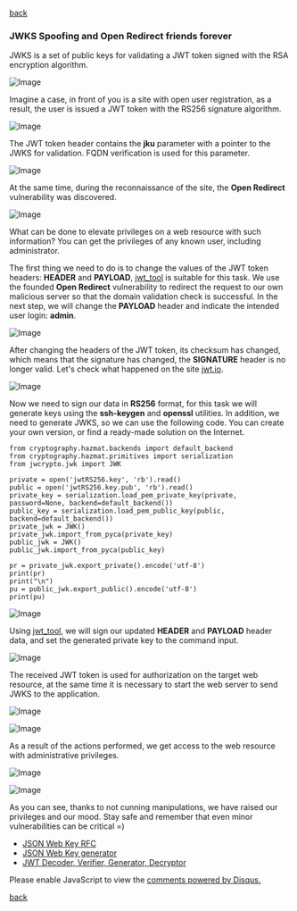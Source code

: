 [back](/)

### JWKS Spoofing and Open Redirect friends forever

JWKS is a set of public keys for validating a JWT token signed with the RSA encryption algorithm.

![Image](/img/jwks/3.png)

Imagine a case, in front of you is a site with open user registration, as a result, the user is issued a JWT token with the RS256 signature algorithm. 

![Image](/img/jwks/1.png)

The JWT token header contains the **jku** parameter with a pointer to the JWKS for validation. FQDN verification is used for this parameter.

![Image](/img/jwks/2.png)

At the same time, during the reconnaissance of the site, the **Open Redirect** vulnerability was discovered.

![Image](/img/jwks/4.png)

What can be done to elevate privileges on a web resource with such information? You can get the privileges of any known user, including administrator.

The first thing we need to do is to change the values of the JWT token headers: **HEADER** and **PAYLOAD**, [jwt_tool](https://github.com/ticarpi/jwt_tool) is suitable for this task.
We use the founded **Open Redirect** vulnerability to redirect the request to our own malicious server so that the domain validation check is successful. In the next step, we will change the **PAYLOAD** header and indicate the intended user login: **admin**.

![Image](/img/jwks/5.png)

After changing the headers of the JWT token, its checksum has changed, which means that the signature has changed, the **SIGNATURE** header is no longer valid. Let's check what happened on the site [jwt.io](https://jwt.io).

![Image](/img/jwks/6.png)

Now we need to sign our data in **RS256** format, for this task we will generate keys using the **ssh-keygen** and **openssl** utilities. In addition, we need to generate JWKS, so we can use the following code. You can create your own version, or find a ready-made solution on the Internet.

```
from cryptography.hazmat.backends import default_backend
from cryptography.hazmat.primitives import serialization
from jwcrypto.jwk import JWK

private = open('jwtRS256.key', 'rb').read()
public = open('jwtRS256.key.pub', 'rb').read()
private_key = serialization.load_pem_private_key(private, password=None, backend=default_backend())
public_key = serialization.load_pem_public_key(public, backend=default_backend())
private_jwk = JWK()
private_jwk.import_from_pyca(private_key)
public_jwk = JWK()
public_jwk.import_from_pyca(public_key)

pr = private_jwk.export_private().encode('utf-8')
print(pr)
print("\n")
pu = public_jwk.export_public().encode('utf-8')
print(pu)
```

![Image](/img/jwks/7.png)

Using [jwt_tool](https://github.com/ticarpi/jwt_tool), we will sign our updated **HEADER** and **PAYLOAD** header data, and set the generated private key to the command input.

![Image](/img/jwks/8.png)

The received JWT token is used for authorization on the target web resource, at the same time it is necessary to start the web server to send JWKS to the application.

![Image](/img/jwks/9.png)

![Image](/img/jwks/10.png)

As a result of the actions performed, we get access to the web resource with administrative privileges.

![Image](/img/jwks/11.png)

![Image](/img/jwks/12.png)

As you can see, thanks to not cunning manipulations, we have raised our privileges and our mood. Stay safe and remember that even minor vulnerabilities can be critical =)

+ [JSON Web Key RFC](https://datatracker.ietf.org/doc/html/rfc7517)
+ [JSON Web Key generator](https://mkjwk.org/)
+ [JWT Decoder, Verifier, Generator, Decryptor](https://dinochiesa.github.io/jwt/)

<div id="disqus_thread"></div>
<script>
(function() { // DON'T EDIT BELOW THIS LINE
var d = document, s = d.createElement('script');
s.src = 'https://hackitfaster-hopto-org.disqus.com/embed.js';
s.setAttribute('data-timestamp', +new Date());
(d.head || d.body).appendChild(s);
})();
</script>
<noscript>Please enable JavaScript to view the <a href="https://disqus.com/?ref_noscript">comments powered by Disqus.</a></noscript>

[back](/)